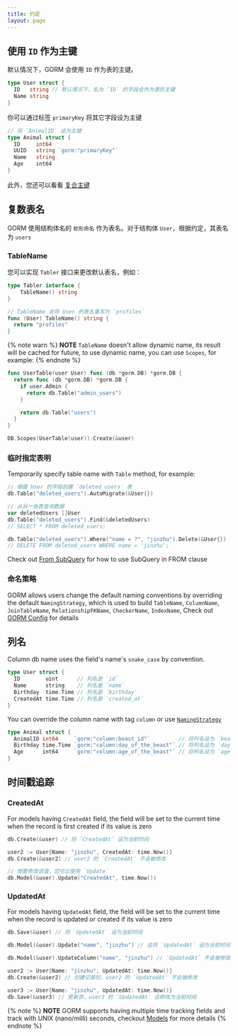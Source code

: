 ```yaml
---
title: 约定
layout: page
---
```


## 使用 `ID` 作为主键

默认情况下，GORM 会使用 `ID` 作为表的主键。

```go
type User struct {
  ID   string // 默认情况下，名为 `ID` 的字段会作为表的主键
  Name string
}
```

你可以通过标签 `primaryKey` 将其它字段设为主键

```go
// 将 `AnimalID` 设为主键
type Animal struct {
  ID     int64
  UUID   string `gorm:"primaryKey"`
  Name   string
  Age    int64
}
```

此外，您还可以看看 [复合主键](composite_primary_key.html)

## 复数表名

GORM 使用结构体名的 `蛇形命名` 作为表名。对于结构体 `User`，根据约定，其表名为 `users`

### TableName

您可以实现 `Tabler` 接口来更改默认表名，例如：

```go
type Tabler interface {
    TableName() string
}

// TableName 会将 User 的表名重写为 `profiles`
func (User) TableName() string {
  return "profiles"
}
```

{% note warn %}
**NOTE** `TableName` doesn't allow dynamic name, its result will be cached for future, to use dynamic name, you can use `Scopes`, for example:
{% endnote %}

```go
func UserTable(user User) func (db *gorm.DB) *gorm.DB {
  return func (db *gorm.DB) *gorm.DB {
    if user.Admin {
      return db.Table("admin_users")
    }

    return db.Table("users")
  }
}

DB.Scopes(UserTable(user)).Create(&user)
```

### 临时指定表明

Temporarily specify table name with `Table` method, for example:

```go
// 根据 User 的字段创建 `deleted_users` 表
db.Table("deleted_users").AutoMigrate(&User{})

// 从另一张表查询数据
var deletedUsers []User
db.Table("deleted_users").Find(&deletedUsers)
// SELECT * FROM deleted_users;

db.Table("deleted_users").Where("name = ?", "jinzhu").Delete(&User{})
// DELETE FROM deleted_users WHERE name = 'jinzhu';
```

Check out [From SubQuery](advanced_query.html#from_subquery) for how to use SubQuery in FROM clause

### <span id="naming_strategy">命名策略</span>

GORM allows users change the default naming conventions by overriding the default `NamingStrategy`, which is used to build `TableName`, `ColumnName`, `JoinTableName`, `RelationshipFKName`, `CheckerName`, `IndexName`, Check out [GORM Config](gorm_config.html#naming_strategy) for details

## 列名

Column db name uses the field's name's `snake_case` by convention.

```go
type User struct {
  ID        uint      // 列名是 `id`
  Name      string    // 列名是 `name`
  Birthday  time.Time // 列名是 `birthday`
  CreatedAt time.Time // 列名是 `created_at`
}
```

You can override the column name with tag `column` or use [`NamingStrategy`](#naming_strategy)

```go
type Animal struct {
  AnimalID int64     `gorm:"column:beast_id"`         // 将列名设为 `beast_id`
  Birthday time.Time `gorm:"column:day_of_the_beast"` // 将列名设为 `day_of_the_beast`
  Age      int64     `gorm:"column:age_of_the_beast"` // 将列名设为 `age_of_the_beast`
}
```

## 时间戳追踪

### CreatedAt

For models having `CreatedAt` field, the field will be set to the current time when the record is first created if its value is zero

```go
db.Create(&user) // 将 `CreatedAt` 设为当前时间

user2 := User{Name: "jinzhu", CreatedAt: time.Now()}
db.Create(&user2) // user2 的 `CreatedAt` 不会被修改

// 想要修改该值，您可以使用 `Update`
db.Model(&user).Update("CreatedAt", time.Now())
```

### UpdatedAt

For models having `UpdatedAt` field, the field will be set to the current time when the record is updated or created if its value is zero

```go
db.Save(&user) // 将 `UpdatedAt` 设为当前时间

db.Model(&user).Update("name", "jinzhu") // 会将 `UpdatedAt` 设为当前时间

db.Model(&user).UpdateColumn("name", "jinzhu") // `UpdatedAt` 不会被修改

user2 := User{Name: "jinzhu", UpdatedAt: time.Now()}
db.Create(&user2) // 创建记录时，user2 的 `UpdatedAt` 不会被修改

user3 := User{Name: "jinzhu", UpdatedAt: time.Now()}
db.Save(&user3) // 更新世，user3 的 `UpdatedAt` 会修改为当前时间
```

{% note %}
**NOTE** GORM supports having multiple time tracking fields and track with UNIX (nano/milli) seconds, checkout [Models](models.html#time_tracking) for more details
{% endnote %}
